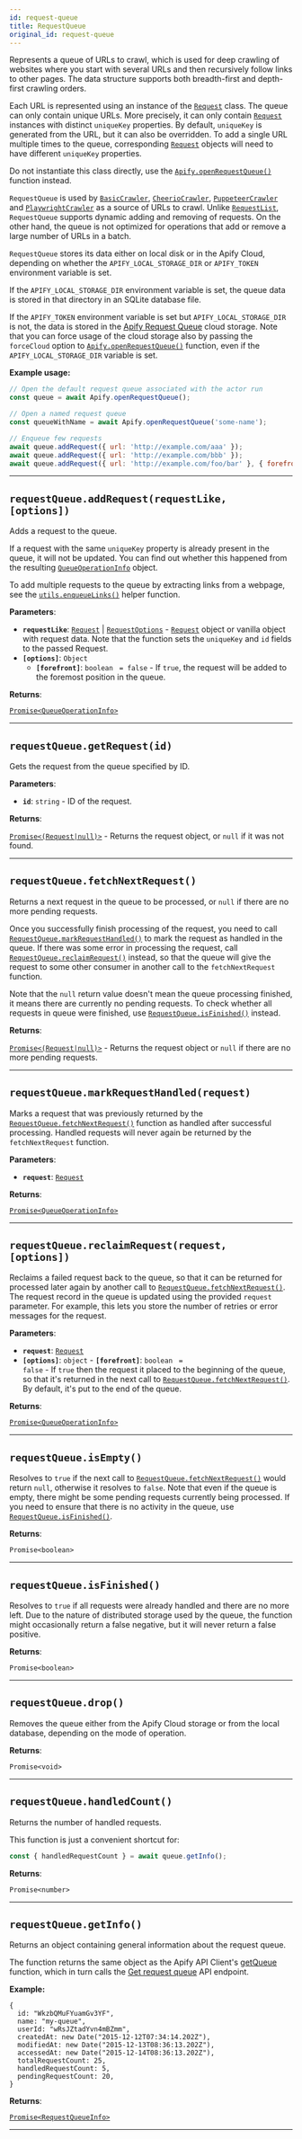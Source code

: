 ```yaml
---
id: request-queue
title: RequestQueue
original_id: request-queue
---
```


<a name="requestqueue"></a>

Represents a queue of URLs to crawl, which is used for deep crawling of websites where you start with several URLs and then recursively follow links
to other pages. The data structure supports both breadth-first and depth-first crawling orders.

Each URL is represented using an instance of the [`Request`](../api/request) class. The queue can only contain unique URLs. More precisely, it can
only contain [`Request`](../api/request) instances with distinct `uniqueKey` properties. By default, `uniqueKey` is generated from the URL, but it can
also be overridden. To add a single URL multiple times to the queue, corresponding [`Request`](../api/request) objects will need to have different
`uniqueKey` properties.

Do not instantiate this class directly, use the [`Apify.openRequestQueue()`](../api/apify#openrequestqueue) function instead.

`RequestQueue` is used by [`BasicCrawler`](../api/basic-crawler), [`CheerioCrawler`](../api/cheerio-crawler),
[`PuppeteerCrawler`](../api/puppeteer-crawler) and [`PlaywrightCrawler`](../api/playwright-crawler) as a source of URLs to crawl. Unlike
[`RequestList`](../api/request-list), `RequestQueue` supports dynamic adding and removing of requests. On the other hand, the queue is not optimized
for operations that add or remove a large number of URLs in a batch.

`RequestQueue` stores its data either on local disk or in the Apify Cloud, depending on whether the `APIFY_LOCAL_STORAGE_DIR` or `APIFY_TOKEN`
environment variable is set.

If the `APIFY_LOCAL_STORAGE_DIR` environment variable is set, the queue data is stored in that directory in an SQLite database file.

If the `APIFY_TOKEN` environment variable is set but `APIFY_LOCAL_STORAGE_DIR` is not, the data is stored in the
[Apify Request Queue](https://docs.apify.com/storage/request-queue) cloud storage. Note that you can force usage of the cloud storage also by passing
the `forceCloud` option to [`Apify.openRequestQueue()`](../api/apify#openrequestqueue) function, even if the `APIFY_LOCAL_STORAGE_DIR` variable is
set.

**Example usage:**

```javascript
// Open the default request queue associated with the actor run
const queue = await Apify.openRequestQueue();

// Open a named request queue
const queueWithName = await Apify.openRequestQueue('some-name');

// Enqueue few requests
await queue.addRequest({ url: 'http://example.com/aaa' });
await queue.addRequest({ url: 'http://example.com/bbb' });
await queue.addRequest({ url: 'http://example.com/foo/bar' }, { forefront: true });
```

---

<a name="addrequest"></a>

## `requestQueue.addRequest(requestLike, [options])`

Adds a request to the queue.

If a request with the same `uniqueKey` property is already present in the queue, it will not be updated. You can find out whether this happened from
the resulting [`QueueOperationInfo`](../typedefs/queue-operation-info) object.

To add multiple requests to the queue by extracting links from a webpage, see the [`utils.enqueueLinks()`](../api/utils#enqueuelinks) helper function.

**Parameters**:

-   **`requestLike`**: [`Request`](../api/request) | [`RequestOptions`](../typedefs/request-options) - [`Request`](../api/request) object or vanilla
    object with request data. Note that the function sets the `uniqueKey` and `id` fields to the passed Request.
-   **`[options]`**: `Object`
    -   **`[forefront]`**: `boolean` <code> = false</code> - If `true`, the request will be added to the foremost position in the queue.

**Returns**:

[`Promise<QueueOperationInfo>`](../typedefs/queue-operation-info)

---

<a name="getrequest"></a>

## `requestQueue.getRequest(id)`

Gets the request from the queue specified by ID.

**Parameters**:

-   **`id`**: `string` - ID of the request.

**Returns**:

[`Promise<(Request|null)>`](../api/request) - Returns the request object, or `null` if it was not found.

---

<a name="fetchnextrequest"></a>

## `requestQueue.fetchNextRequest()`

Returns a next request in the queue to be processed, or `null` if there are no more pending requests.

Once you successfully finish processing of the request, you need to call
[`RequestQueue.markRequestHandled()`](../api/request-queue#markrequesthandled) to mark the request as handled in the queue. If there was some error in
processing the request, call [`RequestQueue.reclaimRequest()`](../api/request-queue#reclaimrequest) instead, so that the queue will give the request
to some other consumer in another call to the `fetchNextRequest` function.

Note that the `null` return value doesn't mean the queue processing finished, it means there are currently no pending requests. To check whether all
requests in queue were finished, use [`RequestQueue.isFinished()`](../api/request-queue#isfinished) instead.

**Returns**:

[`Promise<(Request|null)>`](../api/request) - Returns the request object or `null` if there are no more pending requests.

---

<a name="markrequesthandled"></a>

## `requestQueue.markRequestHandled(request)`

Marks a request that was previously returned by the [`RequestQueue.fetchNextRequest()`](../api/request-queue#fetchnextrequest) function as handled
after successful processing. Handled requests will never again be returned by the `fetchNextRequest` function.

**Parameters**:

-   **`request`**: [`Request`](../api/request)

**Returns**:

[`Promise<QueueOperationInfo>`](../typedefs/queue-operation-info)

---

<a name="reclaimrequest"></a>

## `requestQueue.reclaimRequest(request, [options])`

Reclaims a failed request back to the queue, so that it can be returned for processed later again by another call to
[`RequestQueue.fetchNextRequest()`](../api/request-queue#fetchnextrequest). The request record in the queue is updated using the provided `request`
parameter. For example, this lets you store the number of retries or error messages for the request.

**Parameters**:

-   **`request`**: [`Request`](../api/request)
-   **`[options]`**: `object` - **`[forefront]`**: `boolean` <code> = false</code> - If `true` then the request it placed to the beginning of the
    queue, so that it's returned in the next call to [`RequestQueue.fetchNextRequest()`](../api/request-queue#fetchnextrequest). By default, it's put
    to the end of the queue.

**Returns**:

[`Promise<QueueOperationInfo>`](../typedefs/queue-operation-info)

---

<a name="isempty"></a>

## `requestQueue.isEmpty()`

Resolves to `true` if the next call to [`RequestQueue.fetchNextRequest()`](../api/request-queue#fetchnextrequest) would return `null`, otherwise it
resolves to `false`. Note that even if the queue is empty, there might be some pending requests currently being processed. If you need to ensure that
there is no activity in the queue, use [`RequestQueue.isFinished()`](../api/request-queue#isfinished).

**Returns**:

`Promise<boolean>`

---

<a name="isfinished"></a>

## `requestQueue.isFinished()`

Resolves to `true` if all requests were already handled and there are no more left. Due to the nature of distributed storage used by the queue, the
function might occasionally return a false negative, but it will never return a false positive.

**Returns**:

`Promise<boolean>`

---

<a name="drop"></a>

## `requestQueue.drop()`

Removes the queue either from the Apify Cloud storage or from the local database, depending on the mode of operation.

**Returns**:

`Promise<void>`

---

<a name="handledcount"></a>

## `requestQueue.handledCount()`

Returns the number of handled requests.

This function is just a convenient shortcut for:

```javascript
const { handledRequestCount } = await queue.getInfo();
```

**Returns**:

`Promise<number>`

---

<a name="getinfo"></a>

## `requestQueue.getInfo()`

Returns an object containing general information about the request queue.

The function returns the same object as the Apify API Client's [getQueue](https://docs.apify.com/api/apify-client-js/latest#ApifyClient-requestQueues)
function, which in turn calls the [Get request queue](https://apify.com/docs/api/v2#/reference/request-queues/queue/get-request-queue) API endpoint.

**Example:**

```
{
  id: "WkzbQMuFYuamGv3YF",
  name: "my-queue",
  userId: "wRsJZtadYvn4mBZmm",
  createdAt: new Date("2015-12-12T07:34:14.202Z"),
  modifiedAt: new Date("2015-12-13T08:36:13.202Z"),
  accessedAt: new Date("2015-12-14T08:36:13.202Z"),
  totalRequestCount: 25,
  handledRequestCount: 5,
  pendingRequestCount: 20,
}
```

**Returns**:

[`Promise<RequestQueueInfo>`](../typedefs/request-queue-info)

---
